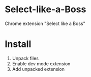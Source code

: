 # Select-like-a-Boss
Chrome extension "Select like a Boss"

# Install
1. Unpack files
2. Enable dev mode extension
3. Add unpacked extension
